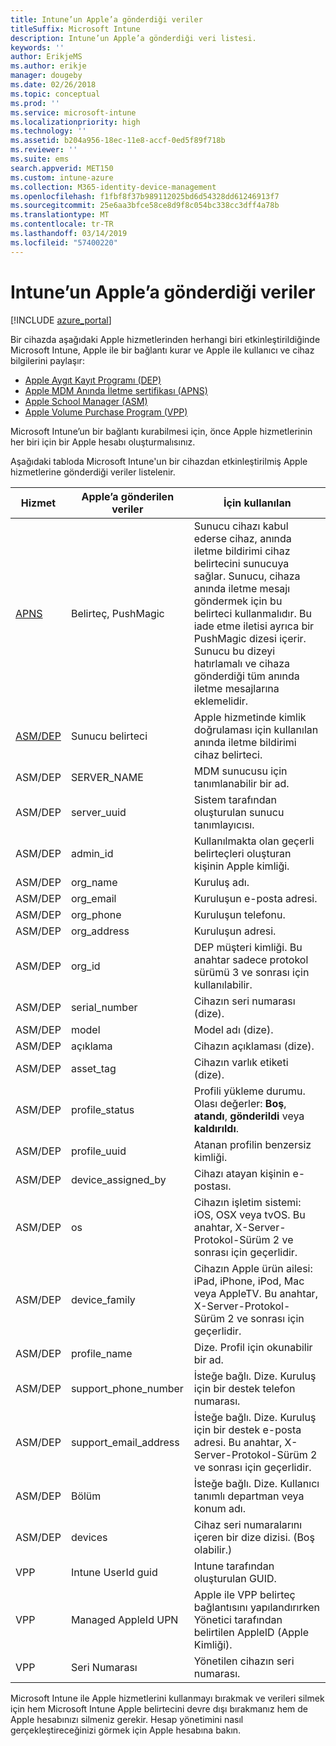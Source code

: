 ```yaml
---
title: Intune’un Apple’a gönderdiği veriler
titleSuffix: Microsoft Intune
description: Intune’un Apple’a gönderdiği veri listesi.
keywords: ''
author: ErikjeMS
ms.author: erikje
manager: dougeby
ms.date: 02/26/2018
ms.topic: conceptual
ms.prod: ''
ms.service: microsoft-intune
ms.localizationpriority: high
ms.technology: ''
ms.assetid: b204a956-18ec-11e8-accf-0ed5f89f718b
ms.reviewer: ''
ms.suite: ems
search.appverid: MET150
ms.custom: intune-azure
ms.collection: M365-identity-device-management
ms.openlocfilehash: f1fbf8f37b989112025bd6d54328dd61246913f7
ms.sourcegitcommit: 25e6aa3bfce58ce8d9f8c054bc338cc3dff4a78b
ms.translationtype: MT
ms.contentlocale: tr-TR
ms.lasthandoff: 03/14/2019
ms.locfileid: "57400220"
---
```

# <a name="data-intune-sends-to-apple"></a>Intune’un Apple’a gönderdiği veriler

[!INCLUDE [azure_portal](./includes/azure_portal.md)]

Bir cihazda aşağıdaki Apple hizmetlerinden herhangi biri etkinleştirildiğinde Microsoft Intune, Apple ile bir bağlantı kurar ve Apple ile kullanıcı ve cihaz bilgilerini paylaşır: 

- [Apple Aygıt Kayıt Programı (DEP)](device-enrollment-program-enroll-ios.md)
- [Apple MDM Anında İletme sertifikası (APNS)](apple-mdm-push-certificate-get.md)
- [Apple School Manager (ASM)](https://docs.microsoft.com/schooldatasync/apple-school-manager-integration-with-intune-for-education-and-school-data-sync)
- [Apple Volume Purchase Program (VPP)](vpp-apps-ios.md)

Microsoft Intune’un bir bağlantı kurabilmesi için, önce Apple hizmetlerinin her biri için bir Apple hesabı oluşturmalısınız.

Aşağıdaki tabloda Microsoft Intune'un bir cihazdan etkinleştirilmiş Apple hizmetlerine gönderdiği veriler listelenir. 

| Hizmet | Apple’a gönderilen veriler | İçin kullanılan |
|---|---| ---|
| [APNS](https://developer.apple.com/library/content/documentation/Miscellaneous/Reference/MobileDeviceManagementProtocolRef/3-MDM_Protocol/MDM_Protocol.html#//apple_ref/doc/uid/TP40017387-CH3-SW2) | Belirteç, PushMagic | Sunucu cihazı kabul ederse cihaz, anında iletme bildirimi cihaz belirtecini sunucuya sağlar. Sunucu, cihaza anında iletme mesajı göndermek için bu belirteci kullanmalıdır. Bu iade etme iletisi ayrıca bir PushMagic dizesi içerir. Sunucu bu dizeyi hatırlamalı ve cihaza gönderdiği tüm anında iletme mesajlarına eklemelidir. |
| [ASM/DEP](https://developer.apple.com/library/content/documentation/Miscellaneous/Reference/MobileDeviceManagementProtocolRef/3-MDM_Protocol/MDM_Protocol.html#//apple_ref/doc/uid/TP40017387-CH3-SW2) | Sunucu belirteci | Apple hizmetinde kimlik doğrulaması için kullanılan anında iletme bildirimi cihaz belirteci. |
| ASM/DEP | SERVER_NAME | MDM sunucusu için tanımlanabilir bir ad. |
| ASM/DEP | server_uuid | Sistem tarafından oluşturulan sunucu tanımlayıcısı. |
| ASM/DEP | admin_id | Kullanılmakta olan geçerli belirteçleri oluşturan kişinin Apple kimliği. |
| ASM/DEP | org_name | Kuruluş adı. |
| ASM/DEP | org_email | Kuruluşun e-posta adresi. |
| ASM/DEP | org_phone | Kuruluşun telefonu. |
| ASM/DEP | org_address | Kuruluşun adresi. |
| ASM/DEP | org_id | DEP müşteri kimliği. Bu anahtar sadece protokol sürümü 3 ve sonrası için kullanılabilir. |
| ASM/DEP | serial_number | Cihazın seri numarası (dize). |
| ASM/DEP | model | Model adı (dize). |
| ASM/DEP | açıklama | Cihazın açıklaması (dize). |
| ASM/DEP | asset_tag | Cihazın varlık etiketi (dize). |
| ASM/DEP | profile_status | Profili yükleme durumu. Olası değerler: **Boş**, **atandı**, **gönderildi** veya **kaldırıldı**. |
| ASM/DEP | profile_uuid | Atanan profilin benzersiz kimliği. |
| ASM/DEP | device_assigned_by | Cihazı atayan kişinin e-postası. |
| ASM/DEP | os | Cihazın işletim sistemi: iOS, OSX veya tvOS. Bu anahtar, X-Server-Protokol-Sürüm 2 ve sonrası için geçerlidir. |
| ASM/DEP | device_family | Cihazın Apple ürün ailesi: iPad, iPhone, iPod, Mac veya AppleTV. Bu anahtar, X-Server-Protokol-Sürüm 2 ve sonrası için geçerlidir. |
| ASM/DEP | profile_name | Dize. Profil için okunabilir bir ad. |
| ASM/DEP | support_phone_number | İsteğe bağlı. Dize. Kuruluş için bir destek telefon numarası. |
| ASM/DEP | support_email_address | İsteğe bağlı. Dize. Kuruluş için bir destek e-posta adresi. Bu anahtar, X-Server-Protokol-Sürüm 2 ve sonrası için geçerlidir. |
| ASM/DEP | Bölüm | İsteğe bağlı. Dize. Kullanıcı tanımlı departman veya konum adı. |
| ASM/DEP | devices | Cihaz seri numaralarını içeren bir dize dizisi. (Boş olabilir.) |
| VPP | Intune UserId guid | Intune tarafından oluşturulan GUID. |
| VPP | Managed AppleId UPN | Apple ile VPP belirteç bağlantısını yapılandırırken Yönetici tarafından belirtilen AppleID (Apple Kimliği). |
| VPP | Seri Numarası | Yönetilen cihazın seri numarası. |

Microsoft Intune ile Apple hizmetlerini kullanmayı bırakmak ve verileri silmek için hem Microsoft Intune Apple belirtecini devre dışı bırakmanız hem de Apple hesabınızı silmeniz gerekir. Hesap yönetimini nasıl gerçekleştireceğinizi görmek için Apple hesabına bakın.


